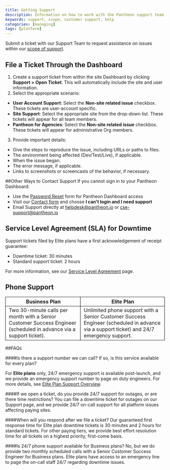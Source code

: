 ```yaml
---
title: Getting Support
description: Information on how to work with the Pantheon support team and understand the levels of support.
keywords: support, scope, customer support, help
categories: [managing]
tags: [platform]
---
```

Submit a ticket with our Support Team to request assistance on issues within our [scope of support](/docs/scope-of-support/).
## File a Ticket Through the Dashboard
1. Create a support ticket from within the site Dashboard by clicking **Support > Open Ticket**. This will automatically include the site and user information.
2. Select the appropriate scenario:
 -  **User Account Support**: Select the **Non-site related issue** checkbox. These tickets are user-account specific.
 -  **Site Support**: Select the appropriate site from the drop-down list. These tickets will appear for all team members.
 - **Pantheon for Agencies**: Select the **Non-site related issue** checkbox. These tickets will appear for administrative Org members.
3. Provide important details:
 - Give the steps to reproduce the issue, including URLs or paths to files.
 - The environment being affected (Dev/Test/Live), if applicable.
 - When the issue began.
 - The error message, if applicable.
 - Links to screenshots or screencasts of the behavior, if necessary.

##Other Ways to Contact Support
If you cannot sign in to your Pantheon Dashboard:  

- Use the [Password Reset](https://dashboard.pantheon.io/reset-password) form for Pantheon Dashboard access
- Visit our [Contact form](https://pantheon.io/contact-us) and choose **I can't login and I need support**
- Email Support directly at helpdesk@pantheon.io or cse-support@pantheon.io


## Service Level Agreement (SLA) for Downtime
Support tickets filed by Elite plans have a first acknowledgement of receipt guarantee:  

* Downtime ticket: 30 minutes  
* Standard support ticket: 2 hours

For more information, see our [Service Level Agreement](https://pantheon.io/sla) page.

## Phone Support

<style>
    .data-table {
        border-collapse: collapse;
    }
    .border-top {
        border-top: 1px solid #000;
    }
    .border-bottom {
        border-bottom: 1px solid #000;
    }
    .border-left {
        border-left: 1px solid #000;
    }
    .border-right {
        border-right: 1px solid #000;
    }
</style>

<table class="data-table">
    <tr>
        <th style="padding-left: 10px;" class="border-top border-bottom border-left border-right">Business Plan</th>
        <th style="padding-left: 10px;" class="border-top border-bottom border-right">Elite Plan</th>
    </tr>
    <tr>
        <td style="padding-left: 10px;" class="border-bottom border-left border-right">Two 30-minute calls per month with a Senior Customer Success Engineer (scheduled in advance via a support ticket).</td>
        <td style="padding-left: 10px;"class="border-bottom border-right">Unlimited phone support with a Senior Customer Success Engineer (scheduled in advance via a support ticket) and 24/7 emergency support.</td>
    </tr>
</table>

##FAQs

####Is there a support number we can call? If so, is this service available for every plan?

For **Elite plans** only, 24/7 emergency support is available post-launch, and we provide an emergency support number to page on duty engineers. For more details, see [Elite Plan Support Overview](https://pantheon.io/resources/pantheon-support-datasheet).

####If we open a ticket, do you provide 24/7 support for outages, or are there time restrictions?
You can file a downtime ticket for outages on our Support page, and we provide 24/7 on-call support for all platform issues affecting paying sites.

####When will you respond after we file a ticket?
Our guaranteed first response time for Elite plan downtime tickets is 30 minutes and 2 hours for standard tickets. For other paying tiers, we provide best effort resolution time for all tickets on a highest priority, first-come basis.

####Is 24/7 phone support available for Business plans?
No, but we do provide two monthly scheduled calls with a Senior Customer Success Engineer for Business plans. Elite plans have access to an emergency line to page the on-call staff 24/7 regarding downtime issues.
